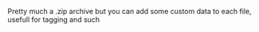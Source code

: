 Pretty much a .zip archive but you can add some custom data to each file, usefull for tagging and such
